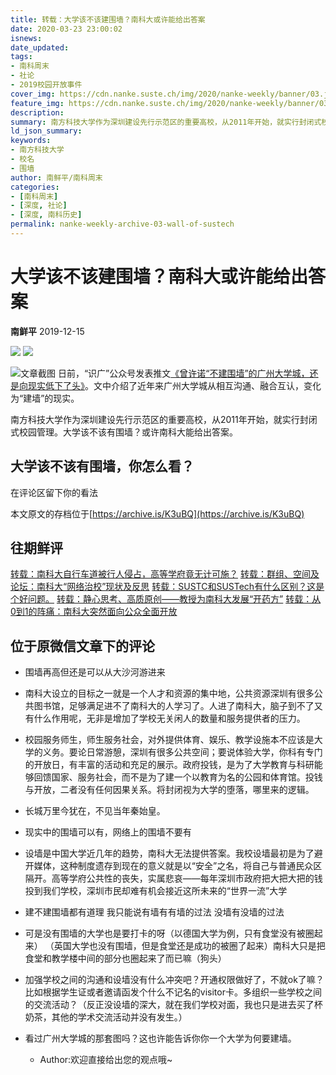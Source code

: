 ```yaml
---
title: 转载：大学该不该建围墙？南科大或许能给出答案
date: 2020-03-23 23:00:02
isnews:
date_updated:
tags:
- 南科周末
- 社论
- 2019校园开放事件
cover_img: https://cdn.nanke.suste.ch/img/2020/nanke-weekly/banner/03.jpg
feature_img: https://cdn.nanke.suste.ch/img/2020/nanke-weekly/banner/03.jpg
description:
summary: 南方科技大学作为深圳建设先行示范区的重要高校，从2011年开始，就实行封闭式校园管理。大学该不该有围墙？或许南科大能给出答案。
ld_json_summary:
keywords:
- 南方科技大学
- 校名
- 围墙
author: 南鲜平/南科周末
categories:
- [南科周末]
- [深度, 社论]
- [深度, 南科历史]
permalink: nanke-weekly-archive-03-wall-of-sustech
---
```

# 大学该不该建围墙？南科大或许能给出答案
**南鲜平** 2019-12-15

![](https://cdn.nanke.suste.ch/img/2020/nanke-weekly/banner/original/03.jpg)
![](https://cdn.nanke.suste.ch/img/2020/nanke-weekly/banner.png)

![文章截图](https://cdn.nanke.suste.ch/img/2020/nanke-weekly/03/01.jpg)
日前，“识广”公众号发表推文[《曾许诺“不建围墙”的广州大学城，还是向现实低下了头》](https://mp.weixin.qq.com/s/51Ea01KfW41O07ziFHPf8g)。文中介绍了近年来广州大学城从相互沟通、融合互认，变化为“建墙”的现实。

南方科技大学作为深圳建设先行示范区的重要高校，从2011年开始，就实行封闭式校园管理。大学该不该有围墙？或许南科大能给出答案。

## 大学该不该有围墙，你怎么看？
在评论区留下你的看法

本文原文的存档位于[https://archive.is/K3uBQ](https://archive.is/K3uBQ)

## 往期鲜评
[转载：南科大自行车道被行人侵占，高等学府竟无计可施？](/2020/03/23/nanke-weekly-archive-01-bicycle-lane-blocked-by-pedestrians/)
[转载：群组、空间及论坛：南科大“网络治校”现状及反思](/2020/03/23/nanke-weekly-archive-02-manage-sustech-online/)
[转载：SUSTC和SUSTech有什么区别？这是个好问题。](/2020/03/23/nanke-weekly-archive-04-sustech-or-sustc/)
[转载：静心思考、高质原创——教授为南科大发展“开药方”](/2020/03/23/nanke-weekly-archive-05-prescription-to-sustech/)
[转载：从0到1的阵痛：南科大突然面向公众全面开放](/2020/03/23/nanke-weekly-archive-06-sustech-open-to-public/)


## 位于原微信文章下的评论

* 围墙再高但还是可以从大沙河游进来

* 南科大设立的目标之一就是一个人才和资源的集中地，公共资源深圳有很多公共图书馆，足够满足进不了南科大的人学习了。人进了南科大，脑子到不了又有什么作用呢，无非是增加了学校无关闲人的数量和服务提供者的压力。

* 校园服务师生，师生服务社会，对外提供体育、娱乐、教学设施本不应该是大学的义务。要论日常游憩，深圳有很多公共空间；要说体验大学，你科有专门的开放日，有丰富的活动和充足的展示。政府投钱，是为了大学教育与科研能够回馈国家、服务社会，而不是为了建一个以教育为名的公园和体育馆。投钱与开放，二者没有任何因果关系。将封闭视为大学的堕落，哪里来的逻辑。

* 长城万里今犹在，不见当年秦始皇。

* 现实中的围墙可以有，网络上的围墙不要有

* 设墙是中国大学近几年的趋势，南科大无法提供答案。我校设墙最初是为了避开媒体，这种制度遗存到现在的意义就是以“安全”之名，将自己与普通民众区隔开。高等学府公共性的丧失，实属悲哀——每年深圳市政府把大把大把的钱投到我们学校，深圳市民却难有机会接近这所未来的“世界一流”大学

* 建不建围墙都有道理 我只能说有墙有有墙的过法 没墙有没墙的过法

* 可是没有围墙的大学也是要打卡的呀（以德国大学为例，只有食堂没有被圈起来） （英国大学也没有围墙，但是食堂还是成功的被圈了起来）南科大只是把食堂和教学楼中间的部分也圈起来了而已嘛（狗头）

* 加强学校之间的沟通和设墙没有什么冲突吧？开通权限做好了，不就ok了嘛？比如根据学生证或者邀请函发个什么不记名的visitor卡。多组织一些学校之间的交流活动？（反正没设墙的深大，就在我们学校对面，我也只是进去买了杯奶茶，其他的学术交流活动并没有发生。）

* 看过广州大学城的那套图吗？这也许能告诉你你一个大学为何要建墙。

    * Author:欢迎直接给出您的观点哦~
